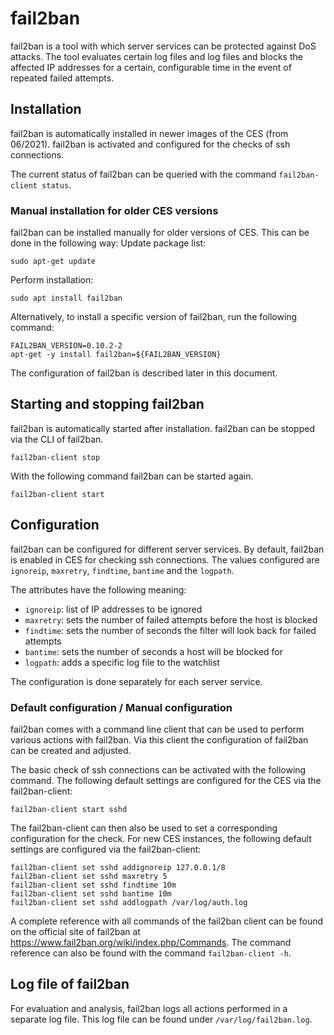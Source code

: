 # fail2ban

fail2ban is a tool with which server services can be protected against DoS attacks. The tool evaluates certain log files
and log files and blocks the affected IP addresses for a certain, configurable time in the event of repeated failed
attempts.

## Installation

fail2ban is automatically installed in newer images of the CES (from 06/2021). fail2ban is activated and configured for
the checks of ssh connections.

The current status of fail2ban can be queried with the command ``fail2ban-client status``.

### Manual installation for older CES versions

fail2ban can be installed manually for older versions of CES. This can be done in the following way:
Update package list:

```
sudo apt-get update
```

Perform installation:

```
sudo apt install fail2ban
```

Alternatively, to install a specific version of fail2ban, run the following command:

```
FAIL2BAN_VERSION=0.10.2-2
apt-get -y install fail2ban=${FAIL2BAN_VERSION}
```

The configuration of fail2ban is described later in this document.

## Starting and stopping fail2ban

fail2ban is automatically started after installation. fail2ban can be stopped via the CLI of fail2ban.

```
fail2ban-client stop
```

With the following command fail2ban can be started again.

```
fail2ban-client start
```

## Configuration

fail2ban can be configured for different server services. By default, fail2ban is enabled in CES for checking ssh
connections. The values configured are `ignoreip`, `maxretry`, `findtime`, `bantime` and the `logpath`.

The attributes have the following meaning:

* `ignoreip`: list of IP addresses to be ignored
* `maxretry`: sets the number of failed attempts before the host is blocked
* `findtime`: sets the number of seconds the filter will look back for failed attempts
* `bantime`: sets the number of seconds a host will be blocked for
* `logpath`: adds a specific log file to the watchlist

The configuration is done separately for each server service.

### Default configuration / Manual configuration

fail2ban comes with a command line client that can be used to perform various actions with fail2ban. Via this client the
configuration of fail2ban can be created and adjusted.

The basic check of ssh connections can be activated with the following command. The following default settings are
configured for the CES via the fail2ban-client:

```
fail2ban-client start sshd
```

The fail2ban-client can then also be used to set a corresponding configuration for the check. For new CES instances, the
following default settings are configured via the fail2ban-client:

```
fail2ban-client set sshd addignoreip 127.0.0.1/8
fail2ban-client set sshd maxretry 5
fail2ban-client set sshd findtime 10m
fail2ban-client set sshd bantime 10m
fail2ban-client set sshd addlogpath /var/log/auth.log
```

A complete reference with all commands of the fail2ban client can be found on the official site of fail2ban
at https://www.fail2ban.org/wiki/index.php/Commands. The command reference can also be found with the command
```fail2ban-client -h```.

## Log file of fail2ban

For evaluation and analysis, fail2ban logs all actions performed in a separate log file. This log file can be found
under `/var/log/fail2ban.log`.
